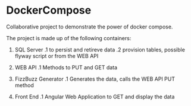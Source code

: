 # DockerCompose
Collaborative project to demonstrate the power of docker compose.

The project is made up of the following containers:

1. SQL Server
.1 to persist and retireve data
.2 provision tables, possible flyway script or from the WEB API

2. WEB API
.1 Methods to PUT and GET data

3. FizzBuzz Generator
.1 Generates the data, calls the WEB API PUT method

4. Front End
.1 Angular Web Application to GET and display the data
